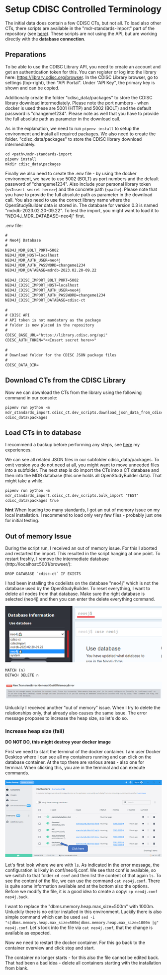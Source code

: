 # Setup CDISC Controlled Terminology

The initial data does contain a few CDISC CTs, but not all. To load also other CTs, there scripts are available in the "mdr-standards-import" part of the repository (see [here](https://gitlab.com/Novo-Nordisk/nn-public/openstudybuilder/OpenStudyBuilder-Solution/-/tree/main/mdr-standards-import)). These scripts are not using the API, but are working directly with the **database connection**. 

## Preparations

To be able to use the CDISC Library API, you need to create an account and get an authentication token for this. You can register or log into the library here: https://library.cdisc.org/browser. In the CDISC Library browser, go to settings (top-right), then "API Portal". Under "API Key", the primary key is shown and can be copied.

Additionally create the folder "cdisc_data/packages" to store the CDISC library download intermediately. Please note the port numbers - when docker is used these are 5001 (HTTP) and 5002 (BOLT) and the default password is "changeme1234". Please note as well that you have to provide the full absolute path as parameter in the download call.

As in the explanation, we need to run `pipenv install` to setup the environment and install all required packages. We also need to create the folder. "cdisc_data/packages" to store the CDISC library download intermediately.

```
cd <path>/mdr-standards-import
pipenv install
mkdir cdisc_data\packages
```

Finally we also need to create the .env file - by using the docker environment, we have to use 5002 (BOLT) as port numbers and the default password of "changeme1234". Also include your personal library token (`<<Insert secret here>>`) and the concrete path (`<path>`). Please note that you have to provide the full absolute path as parameter in the download call. You also need to use the correct library name where the OpenStudyBuilder data is stored in. The database for version 0.3 is named "mdrdb-2023.02.20-09.22". To test the import, you might want to load it to "NEO4J_MDR_DATABASE=neo4j" first.

.env file:

```
#
# Neo4j Database
#
NEO4J_MDR_BOLT_PORT=5002
NEO4J_MDR_HOST=localhost
NEO4J_MDR_AUTH_USER=neo4j
NEO4J_MDR_AUTH_PASSWORD=changeme1234
NEO4J_MDR_DATABASE=mdrdb-2023.02.20-09.22

NEO4J_CDISC_IMPORT_BOLT_PORT=5002
NEO4J_CDISC_IMPORT_HOST=localhost
NEO4J_CDISC_IMPORT_AUTH_USER=neo4j
NEO4J_CDISC_IMPORT_AUTH_PASSWORD=changeme1234
NEO4J_CDISC_IMPORT_DATABASE=cdisc-ct

#
# CDISC API
# API token is not mandatory as the package
# folder is now placed in the repository
#
CDISC_BASE_URL="https://library.cdisc.org/api"
CDISC_AUTH_TOKEN="<<Insert secret here>>"

#
# Download folder for the CDISC JSON package files
#
CDISC_DATA_DIR=

```

## Download CTs from the CDISC Library

Now we can download the CTs from the library using the following command in our console:

```
pipenv run python -m mdr_standards_import.cdisc_ct.dev_scripts.download_json_data_from_cdisc_api cdisc_data\packages
```

## Load CTs in to database

I recommend a backup before performing any steps, see [here](./Backups.md) my experiences.

We can see all related JSON files in our subfolder cdisc_data/packages. To omit version you do not need at all, you might want to move unneeded files into a subfolder. The next step is do import the CTs into a CT database and then into the MDR database (this one holds all OpenStudyBuilder data). That might take a while.

```
pipenv run python -m mdr_standards_import.cdisc_ct.dev_scripts.bulk_import 'TEST' cdisc_data\packages true
```

**hint** When loading too many standards, I got an out of memory issue on my local installation. I recommend to load only very few files - probably just one for initial testing.

## Out of memory Issue

During the script run, I received an out of memory issue. For this I aborted and restarted the import. This resulted in the script hanging at one point. To restart freshly, I remove the intermediate database (http://localhost:5001/browser/):

```
DROP DATABASE `cdisc-ct` IF EXISTS
```

I had been installing the codelists on the database "neo4j" which is not the database used by the OpenStudyBuilder. To reset everything, I want to delete all nodes from that database. Make sure the right database is selected (neo4j) and then you can enter the delete everything command.

![Screenshot to select the right database neo4j](./img/install_standards_01.png)

```
MATCH (n)
DETACH DELETE n
```

![Screenshot out of memory](./img/install_standards_02.png)

Unluckily I received another "out of memory" issue. When I try to delete the relationships only, that already also causes the same issue. The error message proposes to increase the heap size, so let's do so.

### Increase heap size (fail)

**DO NOT DO, this might destroy your docker image**

First we need to start the terminal of the docker container. I am user Docker Desktop where I can see all my containers running and can click on the database container. At the top there are various areas - also one for terminal. When clicking this, you are in the terminal and can execute commands.

![Screenshot of Docker Desktop with click instructions](./img/install_standards_03.png)

Let's first look where we are with `ls`. As indicated in the error message, the configuration is likely in conf/neo4j.conf. We see that conf is available, so we switch to that folder `cd conf` and then list the content of that again `ls`. To see the content of the file, we can use the command `cat neo4j.conf`. There is quite some information available and at the bottom also the options. Before we modify the file, it is a good idea to create a copy: `cp neo4j.conf neo4j.back`.

I want to replace the "dbms.memory.heap.max_size=500m" with 1000m. Unluckily there is no editor installed in this environment. Luckily there is also simple command which can be used `sed -i "s|dbms.memory.heap.max_size=500m|dbms.memory.heap.max_size=1000m |g" neo4j.conf`. Let's look into the file via `cat neo4j.conf`, that the change is available as expected.

Now we need to restart the docker container. For this go back to the container overview and click stop and start.

The container no longer starts - for this also the file cannot be edited back. That had been a bad idea - delete all containers starting with the installation from blank.

